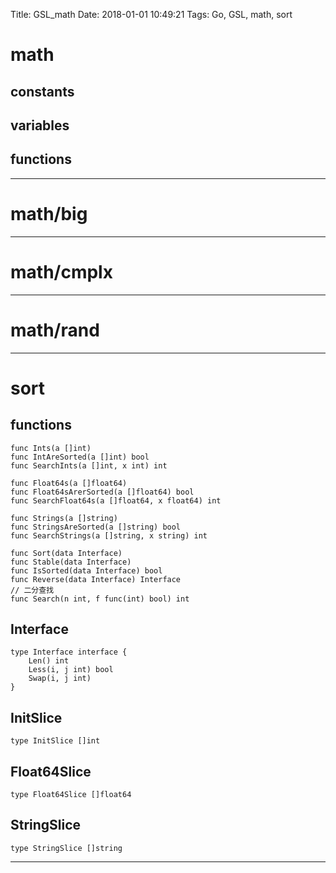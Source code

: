 Title: GSL_math
Date: 2018-01-01 10:49:21
Tags: Go, GSL, math, sort



# math

## constants

## variables


## functions

***

# math/big

***

# math/cmplx

***

# math/rand

***

# sort

## functions

    func Ints(a []int)
    func IntAreSorted(a []int) bool
    func SearchInts(a []int, x int) int

    func Float64s(a []float64)
    func Float64sArerSorted(a []float64) bool
    func SearchFloat64s(a []float64, x float64) int

    func Strings(a []string)
    func StringsAreSorted(a []string) bool
    func SearchStrings(a []string, x string) int

    func Sort(data Interface)
    func Stable(data Interface)
    func IsSorted(data Interface) bool
    func Reverse(data Interface) Interface
    // 二分查找
    func Search(n int, f func(int) bool) int

## Interface

    type Interface interface {
        Len() int
        Less(i, j int) bool
        Swap(i, j int)
    }

## InitSlice

    type InitSlice []int

## Float64Slice

    type Float64Slice []float64

## StringSlice

    type StringSlice []string

***


